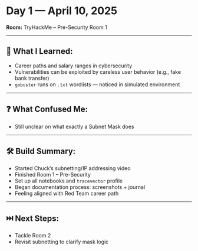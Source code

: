 # Day 1 — April 10, 2025  
**Room:** TryHackMe – Pre-Security Room 1

---

## 🧠 What I Learned:
- Career paths and salary ranges in cybersecurity
- Vulnerabilities can be exploited by careless user behavior (e.g., fake bank transfer)
- `gobuster` runs on `.txt` wordlists — noticed in simulated environment

---

## ❓ What Confused Me:
- Still unclear on what exactly a Subnet Mask does

---

## 🛠️ Build Summary:
- Started Chuck’s subnetting/IP addressing video  
- Finished Room 1 – Pre-Security  
- Set up all notebooks and `tracevector` profile  
- Began documentation process: screenshots + journal  
- Feeling aligned with Red Team career path

---

## ⏭️ Next Steps:
- Tackle Room 2  
- Revisit subnetting to clarify mask logic  

